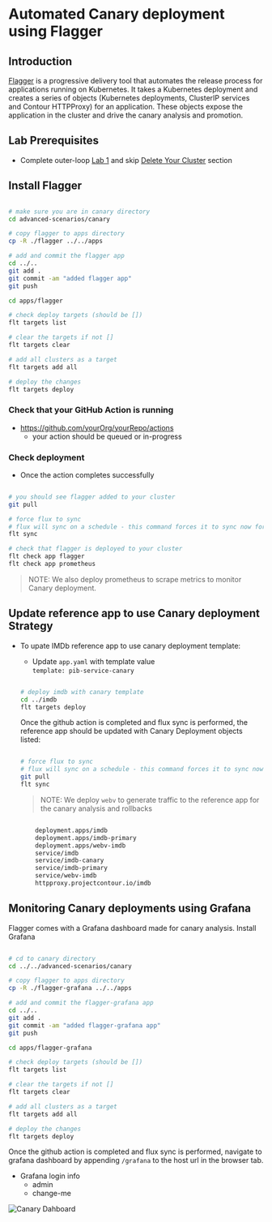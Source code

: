 # Automated Canary deployment using Flagger

## Introduction

[Flagger](https://flagger.app/) is a progressive delivery tool that automates the release process for applications running on Kubernetes. It takes a Kubernetes deployment and creates a series of objects (Kubernetes deployments, ClusterIP services and Contour HTTPProxy) for an application. These objects expose the application in the cluster and drive the canary analysis and promotion.

## Lab Prerequisites

- Complete outer-loop [Lab 1](../../docs/outer-loop.md) and skip [Delete Your Cluster](../../docs/outer-loop.md#delete-your-cluster) section

## Install Flagger

```bash

# make sure you are in canary directory
cd advanced-scenarios/canary

# copy flagger to apps directory
cp -R ./flagger ../../apps

# add and commit the flagger app
cd ../..
git add .
git commit -am "added flagger app"
git push

cd apps/flagger

# check deploy targets (should be [])
flt targets list

# clear the targets if not []
flt targets clear

# add all clusters as a target
flt targets add all

# deploy the changes
flt targets deploy

```

### Check that your GitHub Action is running

- <https://github.com/yourOrg/yourRepo/actions>
  - your action should be queued or in-progress

### Check deployment

- Once the action completes successfully

```bash

# you should see flagger added to your cluster
git pull

# force flux to sync
# flux will sync on a schedule - this command forces it to sync now for debugging
flt sync

# check that flagger is deployed to your cluster
flt check app flagger
flt check app prometheus

```

> NOTE: We also deploy prometheus to scrape metrics to monitor Canary deployment.

## Update reference app to use Canary deployment Strategy

- To upate IMDb reference app to use canary deployment template:
  - Update `app.yaml` with template value </br>
      `template: pib-service-canary`

  ```bash

  # deploy imdb with canary template
  cd ../imdb
  flt targets deploy

  ```

  Once the github action is completed and flux sync is performed, the reference app should be updated with Canary Deployment objects listed:

  ```bash

  # force flux to sync
  # flux will sync on a schedule - this command forces it to sync now for debugging
  git pull
  flt sync

  ```

  > NOTE: We deploy `webv` to generate traffic to the reference app for the canary analysis and rollbacks

  ```bash

      deployment.apps/imdb
      deployment.apps/imdb-primary
      deployment.apps/webv-imdb
      service/imdb
      service/imdb-canary
      service/imdb-primary
      service/webv-imdb
      httpproxy.projectcontour.io/imdb

  ```

## Monitoring Canary deployments using Grafana

Flagger comes with a Grafana dashboard made for canary analysis. Install Grafana

  ```bash

  # cd to canary directory
  cd ../../advanced-scenarios/canary

  # copy flagger to apps directory
  cp -R ./flagger-grafana ../../apps

  # add and commit the flagger-grafana app
  cd ../..
  git add .
  git commit -am "added flagger-grafana app"
  git push

  cd apps/flagger-grafana

  # check deploy targets (should be [])
  flt targets list

  # clear the targets if not []
  flt targets clear

  # add all clusters as a target
  flt targets add all

  # deploy the changes
  flt targets deploy

  ```

Once the github action is completed and flux sync is performed, navigate to grafana dashboard by appending `/grafana` to the host url in the browser tab.

- Grafana login info
  - admin
  - change-me

![Canary Dahboard](../../docs/images/envoyCanaryDashboard.png)
